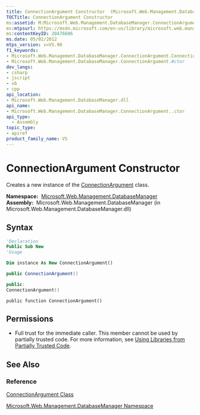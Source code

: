 ```yaml
---
title: ConnectionArgument Constructor  (Microsoft.Web.Management.DatabaseManager)
TOCTitle: ConnectionArgument Constructor
ms:assetid: M:Microsoft.Web.Management.DatabaseManager.ConnectionArgument.#ctor
ms:mtpsurl: https://msdn.microsoft.com/en-us/library/microsoft.web.management.databasemanager.connectionargument.connectionargument(v=VS.90)
ms:contentKeyID: 20476606
ms.date: 05/02/2012
mtps_version: v=VS.90
f1_keywords:
- Microsoft.Web.Management.DatabaseManager.ConnectionArgument.ConnectionArgument
- Microsoft.Web.Management.DatabaseManager.ConnectionArgument.#ctor
dev_langs:
- csharp
- jscript
- vb
- cpp
api_location:
- Microsoft.Web.Management.DatabaseManager.dll
api_name:
- Microsoft.Web.Management.DatabaseManager.ConnectionArgument..ctor
api_type:
  - Assembly
topic_type:
- apiref
product_family_name: VS
---
```


# ConnectionArgument Constructor

Creates a new instance of the [ConnectionArgument](connectionargument-class-microsoft-web-management-databasemanager.md) class.

**Namespace:**  [Microsoft.Web.Management.DatabaseManager](microsoft-web-management-databasemanager-namespace.md)  
**Assembly:**  Microsoft.Web.Management.DatabaseManager (in Microsoft.Web.Management.DatabaseManager.dll)

## Syntax

```vb
'Declaration
Public Sub New
'Usage

Dim instance As New ConnectionArgument()
```

```csharp
public ConnectionArgument()
```

```cpp
public:
ConnectionArgument()
```

```jscript
public function ConnectionArgument()
```

## Permissions

  - Full trust for the immediate caller. This member cannot be used by partially trusted code. For more information, see [Using Libraries from Partially Trusted Code](https://msdn.microsoft.com/library/8skskf63).

## See Also

### Reference

[ConnectionArgument Class](connectionargument-class-microsoft-web-management-databasemanager.md)

[Microsoft.Web.Management.DatabaseManager Namespace](microsoft-web-management-databasemanager-namespace.md)

